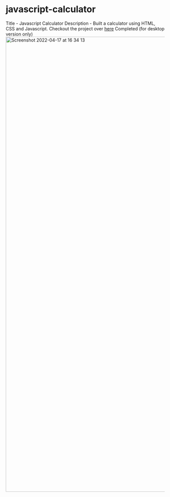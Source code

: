 # javascript-calculator

Title - Javascript Calculator
Description - Built a calculator using HTML, CSS and Javascript.
Checkout the project over <a href="https://vibhatsu08.github.io/javascript-calculator/">here</a>
Completed (for desktop version only)
<img width="1440" alt="Screenshot 2022-04-17 at 16 34 13" src="https://user-images.githubusercontent.com/37664832/163711729-c5bf6882-a936-46c6-a8e3-97f2b3e75c02.png">
